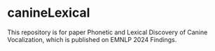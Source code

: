 # canineLexical
This repository is for paper Phonetic and Lexical Discovery of Canine Vocalization, which is published on EMNLP 2024 Findings.
